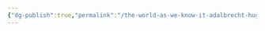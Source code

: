 ```yaml
---
{"dg-publish":true,"permalink":"/the-world-as-we-know-it-adalbrecht-hugh/the-nations/deutsches-kaiserreich/deutsches-kaiserreich/"}
---
```


